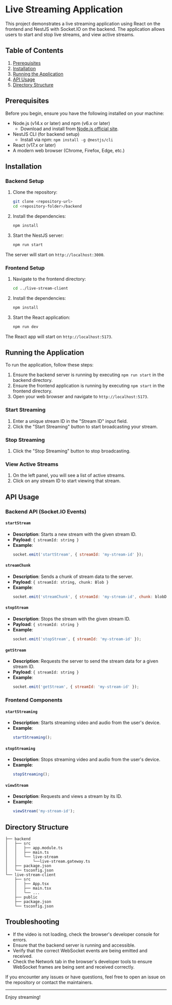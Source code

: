 # Live Streaming Application

This project demonstrates a live streaming application using React on the frontend and NestJS with Socket.IO on the backend. The application allows users to start and stop live streams, and view active streams.

## Table of Contents
1. [Prerequisites](#prerequisites)
2. [Installation](#installation)
3. [Running the Application](#running-the-application)
4. [API Usage](#api-usage)
5. [Directory Structure](#directory-structure)

## Prerequisites

Before you begin, ensure you have the following installed on your machine:

- Node.js (v14.x or later) and npm (v6.x or later)
  - Download and install from [Node.js official site](https://nodejs.org/).
- NestJS CLI (for backend setup)
  - Install via npm: `npm install -g @nestjs/cli`
- React (v17.x or later)
- A modern web browser (Chrome, Firefox, Edge, etc.)

## Installation

### Backend Setup

1. Clone the repository:
    ```bash
    git clone <repository-url>
    cd <repository-folder>/backend
    ```

2. Install the dependencies:
    ```bash
    npm install
    ```

3. Start the NestJS server:
    ```bash
    npm run start
    ```

The server will start on `http://localhost:3000`.

### Frontend Setup

1. Navigate to the frontend directory:
    ```bash
    cd ../live-stream-client
    ```

2. Install the dependencies:
    ```bash
    npm install
    ```

3. Start the React application:
    ```bash
    npm run dev
    ```

The React app will start on `http://localhost:5173`.

## Running the Application

To run the application, follow these steps:

1. Ensure the backend server is running by executing `npm run start` in the backend directory.
2. Ensure the frontend application is running by executing `npm start` in the frontend directory.
3. Open your web browser and navigate to `http://localhost:5173`.

### Start Streaming

1. Enter a unique stream ID in the "Stream ID" input field.
2. Click the "Start Streaming" button to start broadcasting your stream.

### Stop Streaming

1. Click the "Stop Streaming" button to stop broadcasting.

### View Active Streams

1. On the left panel, you will see a list of active streams.
2. Click on any stream ID to start viewing that stream.

## API Usage

### Backend API (Socket.IO Events)

#### `startStream`

- **Description**: Starts a new stream with the given stream ID.
- **Payload**: `{ streamId: string }`
- **Example**:
  ```javascript
  socket.emit('startStream', { streamId: 'my-stream-id' });
  ```

#### `streamChunk`

- **Description**: Sends a chunk of stream data to the server.
- **Payload**: `{ streamId: string, chunk: Blob }`
- **Example**:
  ```javascript
  socket.emit('streamChunk', { streamId: 'my-stream-id', chunk: blobData });
  ```

#### `stopStream`

- **Description**: Stops the stream with the given stream ID.
- **Payload**: `{ streamId: string }`
- **Example**:
  ```javascript
  socket.emit('stopStream', { streamId: 'my-stream-id' });
  ```

#### `getStream`

- **Description**: Requests the server to send the stream data for a given stream ID.
- **Payload**: `{ streamId: string }`
- **Example**:
  ```javascript
  socket.emit('getStream', { streamId: 'my-stream-id' });
  ```

### Frontend Components

#### `startStreaming`

- **Description**: Starts streaming video and audio from the user's device.
- **Example**:
  ```javascript
  startStreaming();
  ```

#### `stopStreaming`

- **Description**: Stops streaming video and audio from the user's device.
- **Example**:
  ```javascript
  stopStreaming();
  ```

#### `viewStream`

- **Description**: Requests and views a stream by its ID.
- **Example**:
  ```javascript
  viewStream('my-stream-id');
  ```

## Directory Structure

```
├── backend
│   ├── src
│   │   ├── app.module.ts
│   │   ├── main.ts
│   │   └── live-stream
│   │       └──live-stream.gateway.ts
│   ├── package.json
│   └── tsconfig.json
└── live-stream-client
    ├── src
    │   ├── App.tsx
    │   ├── main.tsx
    │   └── ...
    ├── public
    ├── package.json
    └── tsconfig.json
```

## Troubleshooting

- If the video is not loading, check the browser's developer console for errors.
- Ensure that the backend server is running and accessible.
- Verify that the correct WebSocket events are being emitted and received.
- Check the Network tab in the browser's developer tools to ensure WebSocket frames are being sent and received correctly.

If you encounter any issues or have questions, feel free to open an issue on the repository or contact the maintainers.

---

Enjoy streaming!